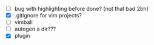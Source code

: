 - [ ] bug with highlighting before done? (not that bad 2bh)
- [x] .gitignore for vim projects?
- [ ] vimball
- [ ] autogen a dir???
- [x] plugin
